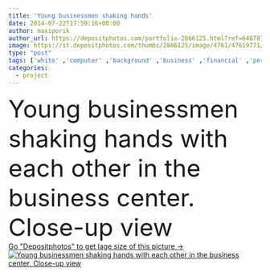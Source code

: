 ```yaml
---
title: 'Young businessmen shaking hands'
date: 2014-07-22T17:59:16+00:00
author: maxiporik
author_url: https://depositphotos.com/portfolio-2866125.html?ref=64678756
image: https://st.depositphotos.com/thumbs/2866125/image/4761/47619771/api_thumb_450.jpg?forcejpeg=true
type: "post"
tags: ['white' ,'computer' ,'background' ,'business' ,'financial' ,'person' ,'one' ,'young' ,'adult' ,'people' ,'success' ,'outdoor' ,'portrait' ,'male' ,'man' ,'technology' ,'card' ,'corporate' ,'office' ,'urban' ,'suit' ,'mobile' ,'laptop' ,'occupation' ,'professional' ,'lifestyle' ,'work' ,'job' ,'businessman' ,'project' ,'using' ,'tablet' ,'wear' ,'executive' ,'casual' ,'handsome' ,'worker' ,'contemporary' ,'successful' ,'credit' ,'meeting' ,'businessmen' ,'businesspeople' ,'formal' ,'career' ]
categories: 
  - project
---
```

<div aling="center">
            <font size="60"> Young businessmen shaking hands with each other in the business center. Close-up view</font>   
</div>
<div>
    <a href='https://st.depositphotos.com/thumbs/2866125/image/4761/47619771/api_thumb_450.jpg?forcejpeg=true?ref=64678756' target=_blank > Go "Depositphotos" to get lage size of this picture ->
        <img href='https://st.depositphotos.com/thumbs/2866125/image/4761/47619771/api_thumb_450.jpg?forcejpeg=true?ref=64678756' src='https://st.depositphotos.com/2866125/4761/i/950/depositphotos_47619771-stock-photo-young-businessmen-shaking-hands.jpg?forcejpeg=true' alt='Young businessmen shaking hands with each other in the business center. Close-up view' >
    </a>
</div>
